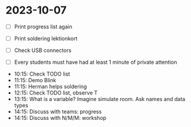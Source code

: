 # 2023-10-07

* [ ] Print progress list again
* [ ] Print soldering lektionkort
* [ ] Check USB connectors

* [ ] Every students must have had at least 1 minute of private attention

* 10:15: Check TODO list
* 11:15: Demo Blink
* 11:15: Herman helps soldering
* 12:15: Check TODO list, observe T
* 13:15: What is a variable? Imagine simulate room. Ask names and data types
* 14:15: Discuss with teams: progress
* 14:15: Discuss with N/M/M: workshop

